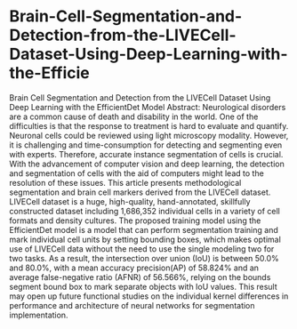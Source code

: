 # Brain-Cell-Segmentation-and-Detection-from-the-LIVECell-Dataset-Using-Deep-Learning-with-the-Efficie
Brain Cell Segmentation and Detection from the LIVECell Dataset Using Deep Learning with the EfficientDet Model
Abstract:
Neurological disorders are a common cause of death and disability in the world. One of the difficulties is that the response to treatment is hard to evaluate and quantify. Neuronal cells could be reviewed using light microscopy modality. However, it is challenging and time-consumption for detecting and segmenting even with experts. Therefore, accurate instance segmentation of cells is crucial. With the advancement of computer vision and deep learning, the detection and segmentation of cells with the aid of computers might lead to the resolution of these issues. This article presents methodological segmentation and brain cell markers derived from the LIVECell dataset. LIVECell dataset is a huge, high-quality, hand-annotated, skillfully constructed dataset including 1,686,352 individual cells in a variety of cell formats and density cultures. The proposed training model using the EfficientDet model is a model that can perform segmentation training and mark individual cell units by setting bounding boxes, which makes optimal use of LIVECell data without the need to use the single modeling two for two tasks. As a result, the intersection over union (IoU) is between 50.0% and 80.0%, with a mean accuracy precision(AP) of 58.824% and an average false-negative ratio (AFNR) of 56.566%, relying on the bounds segment bound box to mark separate objects with IoU values. This result may open up future functional studies on the individual kernel differences in performance and architecture of neural networks for segmentation implementation.
